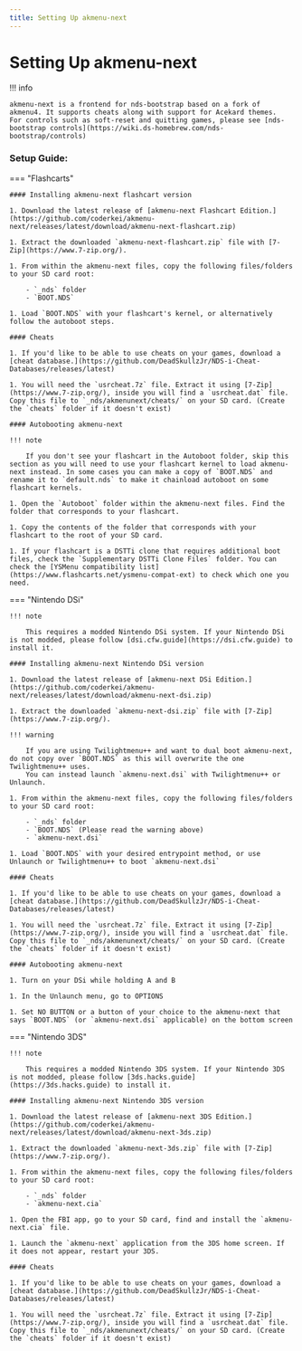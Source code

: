 ```yaml
---
title: Setting Up akmenu-next
---
```


# Setting Up akmenu-next

!!! info
    
    akmenu-next is a frontend for nds-bootstrap based on a fork of akmenu4. It supports cheats along with support for Acekard themes.
    For controls such as soft-reset and quitting games, please see [nds-bootstrap controls](https://wiki.ds-homebrew.com/nds-bootstrap/controls)

### Setup Guide:

=== "Flashcarts"

    #### Installing akmenu-next flashcart version

    1. Download the latest release of [akmenu-next Flashcart Edition.](https://github.com/coderkei/akmenu-next/releases/latest/download/akmenu-next-flashcart.zip)

    1. Extract the downloaded `akmenu-next-flashcart.zip` file with [7-Zip](https://www.7-zip.org/).

    1. From within the akmenu-next files, copy the following files/folders to your SD card root:

        - `_nds` folder
        - `BOOT.NDS`

    1. Load `BOOT.NDS` with your flashcart's kernel, or alternatively follow the autoboot steps.

    #### Cheats

    1. If you'd like to be able to use cheats on your games, download a [cheat database.](https://github.com/DeadSkullzJr/NDS-i-Cheat-Databases/releases/latest)
    
    1. You will need the `usrcheat.7z` file. Extract it using [7-Zip](https://www.7-zip.org/), inside you will find a `usrcheat.dat` file. Copy this file to `_nds/akmenunext/cheats/` on your SD card. (Create the `cheats` folder if it doesn't exist)

    #### Autobooting akmenu-next

    !!! note

        If you don't see your flashcart in the Autoboot folder, skip this section as you will need to use your flashcart kernel to load akmenu-next instead. In some cases you can make a copy of `BOOT.NDS` and rename it to `default.nds` to make it chainload autoboot on some flashcart kernels.

    1. Open the `Autoboot` folder within the akmenu-next files. Find the folder that corresponds to your flashcart.
    
    1. Copy the contents of the folder that corresponds with your flashcart to the root of your SD card.

    1. If your flashcart is a DSTTi clone that requires additional boot files, check the `Supplementary DSTTi Clone Files` folder. You can check the [YSMenu compatibility list](https://www.flashcarts.net/ysmenu-compat-ext) to check which one you need.

=== "Nintendo DSi"

    !!! note

        This requires a modded Nintendo DSi system. If your Nintendo DSi is not modded, please follow [dsi.cfw.guide](https://dsi.cfw.guide) to install it.

    #### Installing akmenu-next Nintendo DSi version

    1. Download the latest release of [akmenu-next DSi Edition.](https://github.com/coderkei/akmenu-next/releases/latest/download/akmenu-next-dsi.zip)

    1. Extract the downloaded `akmenu-next-dsi.zip` file with [7-Zip](https://www.7-zip.org/).

    !!! warning

        If you are using Twilightmenu++ and want to dual boot akmenu-next, do not copy over `BOOT.NDS` as this will overwrite the one Twilightmenu++ uses.
        You can instead launch `akmenu-next.dsi` with Twilightmenu++ or Unlaunch.

    1. From within the akmenu-next files, copy the following files/folders to your SD card root:

        - `_nds` folder
        - `BOOT.NDS` (Please read the warning above)
        - `akmenu-next.dsi`

    1. Load `BOOT.NDS` with your desired entrypoint method, or use Unlaunch or Twilightmenu++ to boot `akmenu-next.dsi`

    #### Cheats

    1. If you'd like to be able to use cheats on your games, download a [cheat database.](https://github.com/DeadSkullzJr/NDS-i-Cheat-Databases/releases/latest)
    
    1. You will need the `usrcheat.7z` file. Extract it using [7-Zip](https://www.7-zip.org/), inside you will find a `usrcheat.dat` file. Copy this file to `_nds/akmenunext/cheats/` on your SD card. (Create the `cheats` folder if it doesn't exist)

    #### Autobooting akmenu-next

    1. Turn on your DSi while holding A and B

    1. In the Unlaunch menu, go to OPTIONS

    1. Set NO BUTTON or a button of your choice to the akmenu-next that says `BOOT.NDS` (or `akmenu-next.dsi` applicable) on the bottom screen


=== "Nintendo 3DS"

    !!! note

        This requires a modded Nintendo 3DS system. If your Nintendo 3DS is not modded, please follow [3ds.hacks.guide](https://3ds.hacks.guide) to install it.

    #### Installing akmenu-next Nintendo 3DS version

    1. Download the latest release of [akmenu-next 3DS Edition.](https://github.com/coderkei/akmenu-next/releases/latest/download/akmenu-next-3ds.zip)

    1. Extract the downloaded `akmenu-next-3ds.zip` file with [7-Zip](https://www.7-zip.org/).

    1. From within the akmenu-next files, copy the following files/folders to your SD card root:

        - `_nds` folder
        - `akmenu-next.cia`

    1. Open the FBI app, go to your SD card, find and install the `akmenu-next.cia` file.

    1. Launch the `akmenu-next` application from the 3DS home screen. If it does not appear, restart your 3DS.

    #### Cheats

    1. If you'd like to be able to use cheats on your games, download a [cheat database.](https://github.com/DeadSkullzJr/NDS-i-Cheat-Databases/releases/latest)
    
    1. You will need the `usrcheat.7z` file. Extract it using [7-Zip](https://www.7-zip.org/), inside you will find a `usrcheat.dat` file. Copy this file to `_nds/akmenunext/cheats/` on your SD card. (Create the `cheats` folder if it doesn't exist)
